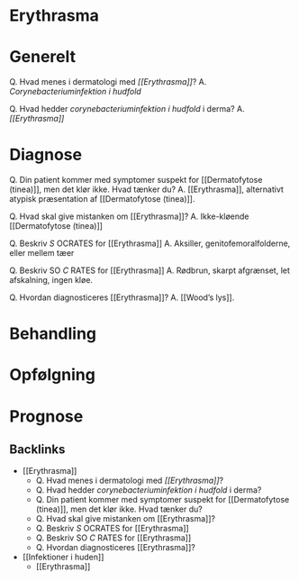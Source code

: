 # Erythrasma
# Generelt
Q. Hvad menes i dermatologi med *[[Erythrasma]]*? 
A. *Corynebacteriuminfektion i hudfold*

Q. Hvad hedder *corynebacteriuminfektion i hudfold* i derma? 
A. *[[Erythrasma]]* 

# Diagnose
Q. Din patient kommer med symptomer suspekt for [[Dermatofytose (tinea)]], men det klør ikke. Hvad tænker du?
A. [[Erythrasma]], alternativt atypisk præsentation af [[Dermatofytose (tinea)]].

Q. Hvad skal give mistanken om [[Erythrasma]]?
A. Ikke-kløende [[Dermatofytose (tinea)]]

Q. Beskriv *S* OCRATES for [[Erythrasma]] 
A. Aksiller, genitofemoralfolderne, eller mellem tæer

Q. Beskriv SO *C* RATES for [[Erythrasma]] 
A. Rødbrun, skarpt afgrænset, let afskalning, ingen kløe.

Q. Hvordan diagnosticeres [[Erythrasma]]?
A. [[Wood’s lys]].

# Behandling

# Opfølgning

# Prognose


## Backlinks
* [[Erythrasma]]
	* Q. Hvad menes i dermatologi med *[[Erythrasma]]*? 
	* Q. Hvad hedder *corynebacteriuminfektion i hudfold* i derma? 
	* Q. Din patient kommer med symptomer suspekt for [[Dermatofytose (tinea)]], men det klør ikke. Hvad tænker du?
	* Q. Hvad skal give mistanken om [[Erythrasma]]?
	* Q. Beskriv *S* OCRATES for [[Erythrasma]] 
	* Q. Beskriv SO *C* RATES for [[Erythrasma]] 
	* Q. Hvordan diagnosticeres [[Erythrasma]]?
* [[Infektioner i huden]]
	* [[Erythrasma]]

<!-- #anki/tag/med/Derma #anki/deck/Medicine #anki/tag/med/Infectious -->

<!-- {BearID:4B5B66D5-4CC9-4616-8652-727853A43239-43570-000053CBF8C1013F} -->
